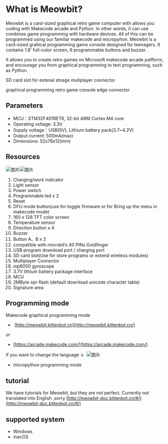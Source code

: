 # What is Meowbit?
Meowbit is a card-sized graphical retro game computer with allows you coding with Makecode arcade and Python. In other words, it can use combines game programming with hardware devices. All of this can be programmed using our familiar makecode and micropyhon.
Meowbit is a card-sized grahical programming game console designed for teenagers. It contains 1.8' full-color screen, 6 programmable buttons and buzzer.

It allows  you to create retro games on Microsoft makecode arcade palfform, and encourage you from graphical programming to text programming, such as Python.

SD card slot for extenal stoage
mutiplayer connector

graphical programming retro game console
edge connector



## Parameters
* MCU：STM32F401RET6, 32-bit ARM Cortex M4 core
* Operating voltage: 3.3V
* Supply voltage：USB(5V), Lithium battery pack(3.7~4.2V)
* Output current: 500mA(max)
* Dimensions: 52x76x12(mm)
## Resources
![图片](https://s2.ax1x.com/2019/01/26/knUhPx.png)![图片](https://s2.ax1x.com/2019/01/26/knU4G6.png)
1. Charging/work indicator
2. Light sensor
3. Power switch
4. Programmable led x 2
5. Reset
6. DFU mode button(use for toggle firmware or for Bring up the menu in makecode mode)
7. 160 x 128 TFT color screen
8. Temperature sensor
9. Direction button x 4
10. Buzzer
11. Button A、B x 2
12. compatible with microbit’s 40 PINs Goldfinger
13. USB program download port / charging port
14. SD card slot(Use for store programs or extend wireless modules)
15. Multiplayer Connector
16. mp6050 gyroscope
17. 3.7V lithium battery package interface
18. MCU
19. 2MByte spi-flash (default download unicode character table)
20. Signature area
## Programming mode
Makecode graphical programming mode
*  [http://meowbit.kittenbot.cn](http://meowbit.kittenbot.cn/)

or
* [https://arcade.makecode.com/](https://arcade.makecode.com/)

If you want to change the language ↓  ![图片](https://s2.ax1x.com/2019/01/30/kluyRg.png)
* micropython programming mode
## tutorial
We have tutorials for Meowbit, but they are not perfect. Currently not translated into English ,sorry [http://meowbit-doc.kittenbot.cn/#/](http://meowbit-doc.kittenbot.cn/#/)
## supported system
* Windows
* macOS

